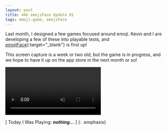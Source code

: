 ```yaml
---
layout: post
title: 446 emojiFace Update 01
tags: emoji-game, emojiFace
---
```

Last month, I designed a few games focused around emoji.  Kevin and I are developing a few of these into playable tests, and [emojiFace](http://www.foster-douglas.com/games/397-emojiface/){:target="_blank"} is first up!

This screen capture is a week or two old, but the game is in progress, and we hope to have it up on the app store in the next month or so!

![emojiFace Update 01](/img/games/446_emojiFact_Update_01.mov "emojiFace Update 01")

[ Today I Was Playing: ***nothing...*** ]
{: .emphasis}